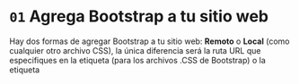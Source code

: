 # `01` Agrega Bootstrap a tu sitio web

Hay dos formas de agregar Bootstrap a tu sitio web: **Remoto** o **Local** (como cualquier otro archivo CSS), la única diferencia será la ruta URL que especifiques en la etiqueta <link> (para los archivos .CSS de Bootstrap) o la etiqueta <script> (para los archivos .JS de Bootstrap).

+ Así es como se realiza una importación **remota** de Bootstrap CSS:

```html
<link href="https://cdn.jsdelivr.net/npm/bootstrap@5.0.2/dist/css/bootstrap.min.css" rel="stylesheet" integrity="sha384-EVSTQN3/azprG1Anm3QDgpJLIm9Nao0Yz1ztcQTwFspd3yD65VohhpuuCOmLASjC" crossorigin="anonymous">
```

### :mag_right: Importante:

 No te preocupes por las propiedades como `integrity` y `crossdomain`, son necesarias por razones de seguridad.

+ Así es como agrega bootstrap desde un archivo **local** (que está en su lugar de trabajo):

```html
<link href="camino/hacia/tu/archivo" rel="stylesheet">
```

### :mag_right: Importante

Es buena idea asegurarse de que tu archivo exista en esa URL, puedes probarlo abriendo una nueva pestaña del navegador y pegando la ruta en la URL del navegador (verás el contenido del archivo en tu pantalla).



Bootstrap se compone de 2 archivos: la hoja de estilo CSS y el código fuente Javascript.

La hoja de estilos CSS de Bootstrap se pega en la etiqueta <head> antes que cualquier otra hoja de estilos CSS.

Las etiquetas <link> del código fuente de Javascript se pegan justo antes de la etiqueta de cierre </body>.


### Para más información:

https://getbootstrap.com/docs/5.0/getting-started/introduction/


## 📝 Instrucciones:

1. Agrega estos enlaces a tu archivo para importar Bootstrap con éxito:

+ Hoja de estilos CSS Bootstrap:

```html
<link href="https://cdn.jsdelivr.net/npm/bootstrap@5.0.2/dist/css/bootstrap.min.css" rel="stylesheet" integrity="sha384-EVSTQN3/azprG1Anm3QDgpJLIm9Nao0Yz1ztcQTwFspd3yD65VohhpuuCOmLASjC" crossorigin="anonymous">
```

+ Código fuente Javascript:

```html
<script src="https://cdn.jsdelivr.net/npm/@popperjs/core@2.9.2/dist/umd/popper.min.js" integrity="sha384-IQsoLXl5PILFhosVNubq5LC7Qb9DXgDA9i+tQ8Zj3iwWAwPtgFTxbJ8NT4GN1R8p" crossorigin="anonymous"></script>
<script src="https://cdn.jsdelivr.net/npm/bootstrap@5.0.2/dist/js/bootstrap.min.js" integrity="sha384-cVKIPhGWiC2Al4u+LWgxfKTRIcfu0JTxR+EQDz/bgldoEyl4H0zUF0QKbrJ0EcQF" crossorigin="anonymous"></script>
```

### :bulb: Pista:

El anchor (enlace) debe ser un botón rojo si todo salió bien.


